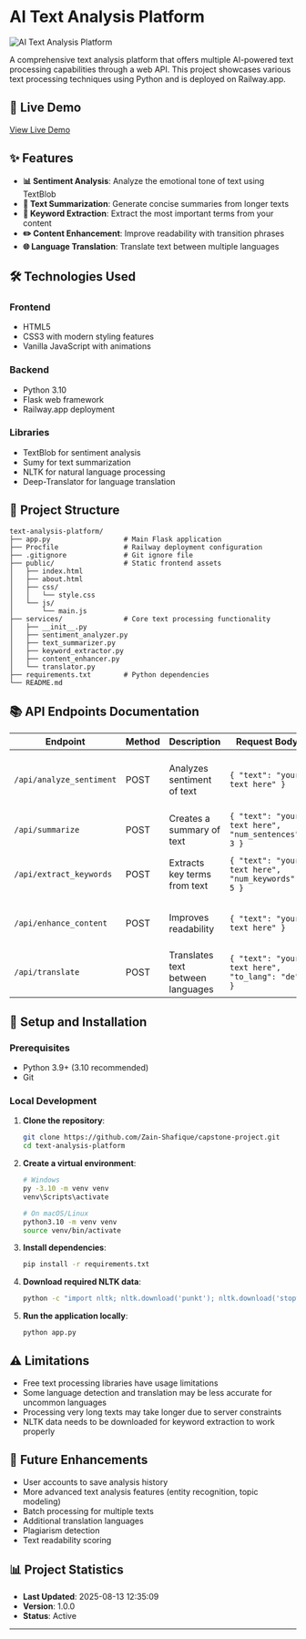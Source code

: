 # AI Text Analysis Platform

![AI Text Analysis Platform]()

A comprehensive text analysis platform that offers multiple AI-powered text processing capabilities through a web API. This project showcases various text processing techniques using Python and is deployed on Railway.app.

## 🔗 Live Demo

[View Live Demo]()

## ✨ Features

- **📊 Sentiment Analysis**: Analyze the emotional tone of text using TextBlob
- **📝 Text Summarization**: Generate concise summaries from longer texts
- **🔑 Keyword Extraction**: Extract the most important terms from your content
- **✏️ Content Enhancement**: Improve readability with transition phrases
- **🌐 Language Translation**: Translate text between multiple languages

## 🛠️ Technologies Used

### Frontend
- HTML5
- CSS3 with modern styling features
- Vanilla JavaScript with animations

### Backend
- Python 3.10
- Flask web framework
- Railway.app deployment

### Libraries
- TextBlob for sentiment analysis
- Sumy for text summarization
- NLTK for natural language processing
- Deep-Translator for language translation

## 📁 Project Structure

```
text-analysis-platform/
├── app.py                  # Main Flask application
├── Procfile                # Railway deployment configuration
├── .gitignore              # Git ignore file
├── public/                 # Static frontend assets
│   ├── index.html
│   ├── about.html
│   ├── css/
│   │   └── style.css
│   └── js/
│       └── main.js
├── services/               # Core text processing functionality
│   ├── __init__.py
│   ├── sentiment_analyzer.py
│   ├── text_summarizer.py
│   ├── keyword_extractor.py
│   ├── content_enhancer.py
│   └── translator.py
├── requirements.txt        # Python dependencies
└── README.md
```

## 📚 API Endpoints Documentation

| Endpoint | Method | Description | Request Body | Response |
|----------|--------|-------------|--------------|----------|
| `/api/analyze_sentiment` | POST | Analyzes sentiment of text | `{ "text": "your text here" }` | Sentiment polarity, category, and subjectivity |
| `/api/summarize` | POST | Creates a summary of text | `{ "text": "your text here", "num_sentences": 3 }` | Summarized text with stats |
| `/api/extract_keywords` | POST | Extracts key terms from text | `{ "text": "your text here", "num_keywords": 5 }` | Top keywords with frequencies |
| `/api/enhance_content` | POST | Improves readability | `{ "text": "your text here" }` | Enhanced text with transition phrases |
| `/api/translate` | POST | Translates text between languages | `{ "text": "your text here", "to_lang": "de" }` | Translated text and language details |

## 🚀 Setup and Installation

### Prerequisites
- Python 3.9+ (3.10 recommended)
- Git

### Local Development

1. **Clone the repository**:
   ```bash
   git clone https://github.com/Zain-Shafique/capstone-project.git
   cd text-analysis-platform
   ```

2. **Create a virtual environment**:
   ```bash
   # Windows
   py -3.10 -m venv venv
   venv\Scripts\activate
   
   # On macOS/Linux
   python3.10 -m venv venv
   source venv/bin/activate
   ```

3. **Install dependencies**:
   ```bash
   pip install -r requirements.txt
   ```

4. **Download required NLTK data**:
   ```bash
   python -c "import nltk; nltk.download('punkt'); nltk.download('stopwords'); nltk.download('averaged_perceptron_tagger')"
   ```

5. **Run the application locally**:
   ```bash
   python app.py
   ```

## ⚠️ Limitations

- Free text processing libraries have usage limitations
- Some language detection and translation may be less accurate for uncommon languages
- Processing very long texts may take longer due to server constraints
- NLTK data needs to be downloaded for keyword extraction to work properly

## 🔮 Future Enhancements

- User accounts to save analysis history
- More advanced text analysis features (entity recognition, topic modeling)
- Batch processing for multiple texts
- Additional translation languages
- Plagiarism detection
- Text readability scoring

## 📊 Project Statistics

- **Last Updated**: 2025-08-13 12:35:09
- **Version**: 1.0.0
- **Status**: Active

---